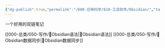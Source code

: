 ```yaml
---
{"dg-publish":true,"permalink":"/600-应用科学/610-工具软件/Obsidian/","tags":["Obsidian"],"noteIcon":""}
---
```



一个好用的双链笔记


[[000-总类/050-写作/💎Obsidian语法\|💎Obsidian语法]]
[[000-总类/050-写作/💎Obsidian数据同步\|💎Obsidian数据同步]]